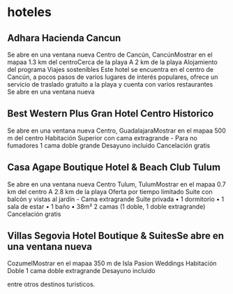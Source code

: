 
# hoteles
## Adhara Hacienda Cancun  
Se abre en una ventana nueva
Centro de Cancún, CancúnMostrar en el mapaa 1.3 km del centroCerca de la playa
A 2 km de la playa
Alojamiento del programa Viajes sostenibles
Este hotel se encuentra en el centro de Cancún, a pocos pasos de varios lugares de interés populares, ofrece un servicio de traslado gratuito a la playa y cuenta con varios restaurantes   
Se abre en una ventana nueva
## Best Western Plus Gran Hotel Centro Historico   
Se abre en una ventana nueva
Centro, GuadalajaraMostrar en el mapaa 500 m del centro
Habitación Superior con cama extragrande - Para no fumadores
1 cama doble grande
Desayuno incluido
Cancelación gratis  
## Casa Agape Boutique Hotel & Beach Club Tulum   
Se abre en una ventana nueva
Centro Tulum, TulumMostrar en el mapaa 0.7 km del centro
A 2.8 km de la playa
Oferta por tiempo limitado
Suite con balcón y vistas al jardín - Cama extragrande
Suite privada • 1 dormitorio • 1 sala de estar • 1 baño • 38m²
2 camas (1 doble, 1 doble extragrande)
Cancelación gratis  
## Villas Segovia Hotel Boutique & SuitesSe abre en una ventana nueva
CozumelMostrar en el mapaa 350 m de Isla Pasion Weddings
Habitación Doble
1 cama doble extragrande
Desayuno incluido   
   
 entre otros destinos turisticos.
